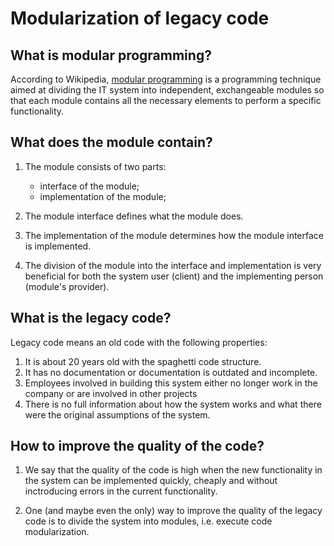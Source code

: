 # Modularization of legacy code

## What is modular programming?

According to Wikipedia, [modular programming](https://en.wikipedia.org/wiki/Modular_programming) is a programming technique aimed at dividing the IT system into independent, exchangeable modules so that each module contains all the necessary elements to perform a specific functionality.


## What does the module contain?
1. The module consists of two parts:
    - interface of the module;
    - implementation of the module;

2. The module interface defines what the module does.

3. The implementation of the module determines how the module interface is implemented.

4. The division of the module into the interface and implementation is very beneficial for both the system user (client) and the implementing person (module's provider).

## What is the legacy code?
Legacy code means an old code with the following properties:
1. It is about 20 years old with the spaghetti code structure.
2. It has no documentation or documentation is outdated and incomplete.
3. Employees involved in building this system either no longer work in the company or are involved in other projects
4. There is no full information about how the system works and what there were the original assumptions of the system.


## How to improve the quality of the code?

1. We say that the quality of the code is high when the new functionality in the system can be implemented quickly, cheaply and without inctroducing errors in the current functionality.

2. One (and maybe even the only) way to improve the quality of the legacy code is to divide the system into modules, i.e. execute code modularization.

